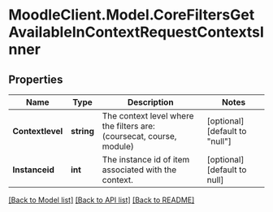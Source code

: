 # MoodleClient.Model.CoreFiltersGetAvailableInContextRequestContextsInner

## Properties

Name | Type | Description | Notes
------------ | ------------- | ------------- | -------------
**Contextlevel** | **string** | The context level where the filters are:                                 (coursecat, course, module) | [optional] [default to "null"]
**Instanceid** | **int** | The instance id of item associated with the context. | [optional] [default to null]

[[Back to Model list]](../README.md#documentation-for-models) [[Back to API list]](../README.md#documentation-for-api-endpoints) [[Back to README]](../README.md)

